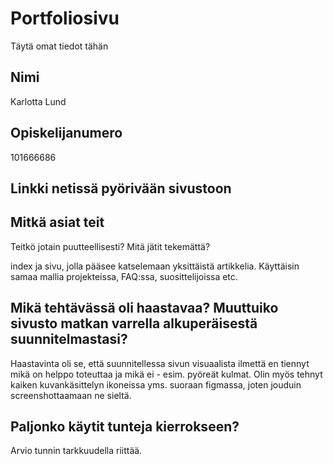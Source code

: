 # Portfoliosivu

Täytä omat tiedot tähän

## Nimi
Karlotta Lund

## Opiskelijanumero
101666686

## Linkki netissä pyörivään sivustoon

## Mitkä asiat teit

Teitkö jotain puutteellisesti? Mitä jätit tekemättä?

index ja sivu, jolla pääsee katselemaan yksittäistä artikkelia. Käyttäisin samaa mallia projekteissa, FAQ:ssa, suosittelijoissa etc.

## Mikä tehtävässä oli haastavaa? Muuttuiko sivusto matkan varrella alkuperäisestä suunnitelmastasi?

Haastavinta oli se, että suunnitellessa sivun visuaalista ilmettä en tiennyt mikä on helppo toteuttaa ja mikä ei - esim. pyöreät kulmat. Olin myös tehnyt kaiken kuvankäsittelyn ikoneissa yms. suoraan figmassa, joten jouduin screenshottaamaan ne sieltä.

## Paljonko käytit tunteja kierrokseen?

Arvio tunnin tarkkuudella riittää.
